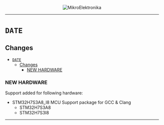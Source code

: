 <p align="center">
  <img src="http://www.mikroe.com/img/designs/beta/logo_small.png?raw=true" alt="MikroElektronika"/>
</p>

---

# `DATE`

## Changes

- [`DATE`](#date)
  - [Changes](#changes)
    - [NEW HARDWARE](#new-hardware)

### NEW HARDWARE

Support added for following hardware:

- STM32H7S3A8_I8 MCU Support package for GCC & Clang
  - STM32H7S3A8
  - STM32H7S3I8

---
